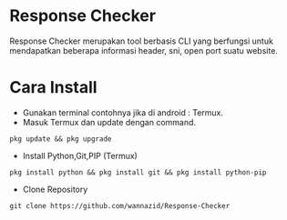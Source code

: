 # Response Checker
Response Checker merupakan tool berbasis CLI yang berfungsi untuk mendapatkan beberapa informasi header, sni, open port suatu website.
# Cara Install
- Gunakan terminal contohnya jika di android : Termux.
- Masuk Termux dan update dengan command.
```
pkg update && pkg upgrade
```
- Install Python,Git,PIP (Termux)
```
pkg install python && pkg install git && pkg install python-pip
```
- Clone Repository
```
git clone https://github.com/wannazid/Response-Checker
```










